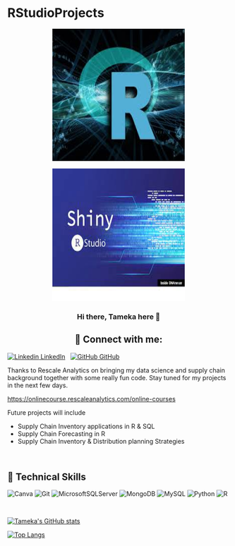 # RStudioProjects

<p align="center">
  <img 
    width="300"
    height="300"
    src="https://github.com/Tgillett84/RStudioProjects/blob/main/RStudioPicz/rstudio2.jpg"
  >
</p>

<p align="center">
  <img 
    width="300"
    height="300"
    src="https://github.com/Tgillett84/RStudioProjects/blob/main/RStudioPicz/shinyR.jpg"
  >
</p>


<h3 align="center">
Hi there, Tameka here 👋
</h3>

<h2 align="center">
🤝 Connect with me:
</h2>

[![Linkedin](https://i.stack.imgur.com/gVE0j.png) LinkedIn](https://www.linkedin.com/in/tameka-gillett-mba/)
&nbsp;
[![GitHub](https://i.stack.imgur.com/tskMh.png) GitHub](https://github.com/Tgillett84)
</a>
</br>

Thanks to Rescale Analytics on bringing my data science and supply chain background together with some really fun code. Stay tuned for my projects in the next few days.

https://onlinecourse.rescaleanalytics.com/online-courses

Future projects will include
- Supply Chain Inventory applications in R & SQL
- Supply Chain Forecasting in R
- Supply Chain Inventory & Distribution planning Strategies



<br>

## 💼 Technical Skills 
![Canva](https://img.shields.io/badge/Canva-%2300C4CC.svg?style=for-the-badge&logo=Canva&logoColor=white)
![Git](https://img.shields.io/badge/git-%23F05033.svg?style=for-the-badge&logo=git&logoColor=white) 
![MicrosoftSQLServer](https://img.shields.io/badge/Microsoft%20SQL%20Sever-CC2927?style=for-the-badge&logo=microsoft%20sql%20server&logoColor=white) 
![MongoDB](https://img.shields.io/badge/MongoDB-%234ea94b.svg?style=for-the-badge&logo=mongodb&logoColor=white) 
![MySQL](https://img.shields.io/badge/MySQL-00000F?style=for-the-badge&logo=mysql&logoColor=white) 
![Python](https://img.shields.io/badge/python-3670A0?style=for-the-badge&logo=python&logoColor=ffdd54) 
![R](https://img.shields.io/badge/r-%23276DC3.svg?style=for-the-badge&logo=r&logoColor=white) 

<br>

[![Tameka's GitHub stats](https://github-readme-stats.vercel.app/api?username=Tgillett84)](https://github.com/Tgillett84/github-readme-stats)

[![Top Langs](https://github-readme-stats.vercel.app/api/top-langs/?username=Tgillett84&layout=compact)](https://github.com/Tgillett84)
